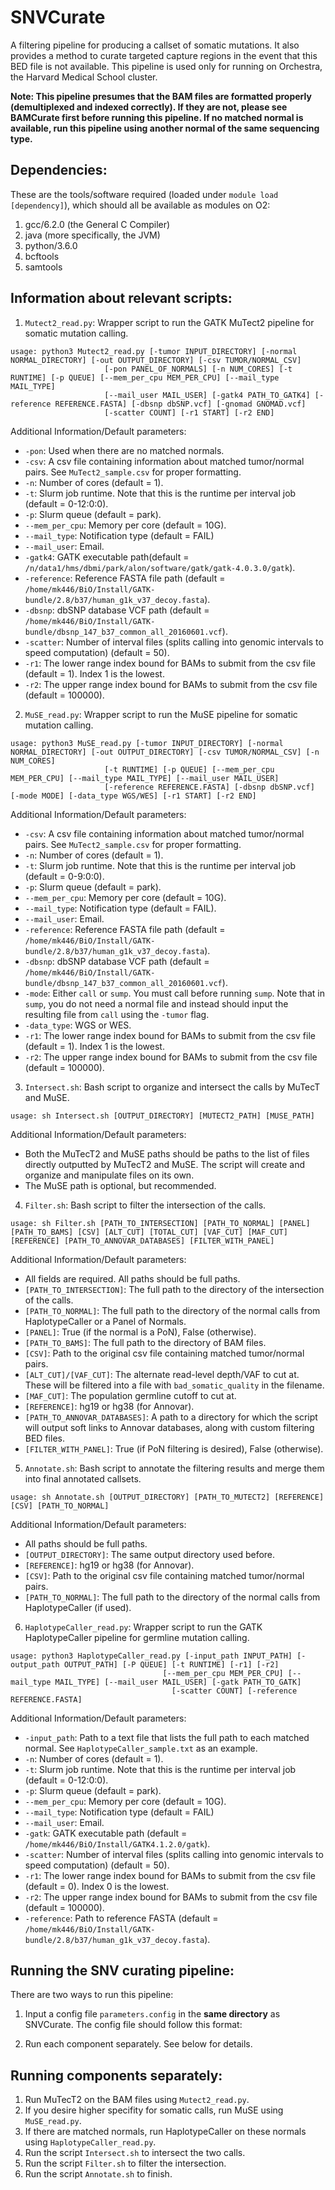 # SNVCurate
A filtering pipeline for producing a callset of somatic mutations. It also provides a method to curate targeted capture regions in the event that this BED file is not available. 
This pipeline is used only for running on Orchestra, the Harvard Medical School cluster. 

**Note: This pipeline presumes that the BAM files are formatted properly (demultiplexed and indexed correctly). If they are not, please see BAMCurate first before running this pipeline. If no matched normal is available, run this pipeline using another normal of the same sequencing type.**

## Dependencies: 
These are the tools/software required (loaded under `module load [dependency]`), which should all be available as modules on O2: 
1. gcc/6.2.0 (the General C Compiler)
2. java (more specifically, the JVM)
3. python/3.6.0
4. bcftools
5. samtools

## Information about relevant scripts: 
1. `Mutect2_read.py`: Wrapper script to run the GATK MuTect2 pipeline for somatic mutation calling. 
```
usage: python3 Mutect2_read.py [-tumor INPUT_DIRECTORY] [-normal NORMAL_DIRECTORY] [-out OUTPUT_DIRECTORY] [-csv TUMOR/NORMAL_CSV] 
                     [-pon PANEL_OF_NORMALS] [-n NUM_CORES] [-t RUNTIME] [-p QUEUE] [--mem_per_cpu MEM_PER_CPU] [--mail_type MAIL_TYPE]
                     [--mail_user MAIL_USER] [-gatk4 PATH_TO_GATK4] [-reference REFERENCE.FASTA] [-dbsnp dbSNP.vcf] [-gnomad GNOMAD.vcf] 
                     [-scatter COUNT] [-r1 START] [-r2 END]
```
Additional Information/Default parameters: 
- `-pon`: Used when there are no matched normals. 
- `-csv`: A csv file containing information about matched tumor/normal pairs. See `MuTect2_sample.csv` for proper formatting.
- `-n`: Number of cores (default = 1).
- `-t`: Slurm job runtime. Note that this is the runtime per interval job (default = 0-12:0:0).
- `-p`: Slurm queue (default = park).
- `--mem_per_cpu`: Memory per core (default = 10G).
- `--mail_type`: Notification type (default = FAIL)
- `--mail_user`: Email.
- `-gatk4`: GATK executable path(default = `/n/data1/hms/dbmi/park/alon/software/gatk/gatk-4.0.3.0/gatk`).
- `-reference`: Reference FASTA file path (default = `/home/mk446/BiO/Install/GATK-bundle/2.8/b37/human_g1k_v37_decoy.fasta`).
- `-dbsnp`: dbSNP database VCF path (default = `/home/mk446/BiO/Install/GATK-bundle/dbsnp_147_b37_common_all_20160601.vcf`).
- `-scatter`: Number of interval files (splits calling into genomic intervals to speed computation) (default = 50).
- `-r1`: The lower range index bound for BAMs to submit from the csv file (default = 1). Index 1 is the lowest. 
- `-r2`: The upper range index bound for BAMs to submit from the csv file (default = 100000).

2. `MuSE_read.py`: Wrapper script to run the MuSE pipeline for somatic mutation calling. 
```
usage: python3 MuSE_read.py [-tumor INPUT_DIRECTORY] [-normal NORMAL_DIRECTORY] [-out OUTPUT_DIRECTORY] [-csv TUMOR/NORMAL_CSV] [-n NUM_CORES]
                     [-t RUNTIME] [-p QUEUE] [--mem_per_cpu MEM_PER_CPU] [--mail_type MAIL_TYPE] [--mail_user MAIL_USER] 
                     [-reference REFERENCE.FASTA] [-dbsnp dbSNP.vcf] [-mode MODE] [-data_type WGS/WES] [-r1 START] [-r2 END]
```
Additional Information/Default parameters:     
- `-csv`: A csv file containing information about matched tumor/normal pairs. See `MuTect2_sample.csv` for proper formatting.
- `-n`: Number of cores (default = 1).
- `-t`: Slurm job runtime. Note that this is the runtime per interval job (default = 0-9:0:0).
- `-p`: Slurm queue (default = park).
- `--mem_per_cpu`: Memory per core (default = 10G).
- `--mail_type`: Notification type (default = FAIL).
- `--mail_user`: Email.
- `-reference`: Reference FASTA file path (default = `/home/mk446/BiO/Install/GATK-bundle/2.8/b37/human_g1k_v37_decoy.fasta`).
- `-dbsnp`: dbSNP database VCF path (default = `/home/mk446/BiO/Install/GATK-bundle/dbsnp_147_b37_common_all_20160601.vcf`).
- `-mode`: Either `call` or `sump`. You must call before running `sump`. Note that in `sump`, you do not need a normal file and instead should input the resulting file from `call` using the `-tumor` flag. 
- `-data_type`: WGS or WES. 
- `-r1`: The lower range index bound for BAMs to submit from the csv file (default = 1). Index 1 is the lowest. 
- `-r2`: The upper range index bound for BAMs to submit from the csv file (default = 100000).

3. `Intersect.sh`: Bash script to organize and intersect the calls by MuTecT and MuSE. 
```
usage: sh Intersect.sh [OUTPUT_DIRECTORY] [MUTECT2_PATH] [MUSE_PATH]
```
Additional Information/Default parameters:  
- Both the MuTecT2 and MuSE paths should be paths to the list of files directly outputted by MuTecT2 and MuSE. The script will create and organize and manipulate files on its own. 
- The MuSE path is optional, but recommended. 

4. `Filter.sh`: Bash script to filter the intersection of the calls. 
```
usage: sh Filter.sh [PATH_TO_INTERSECTION] [PATH_TO_NORMAL] [PANEL] [PATH_TO_BAMS] [CSV] [ALT_CUT] [TOTAL_CUT] [VAF_CUT] [MAF_CUT]                           [REFERENCE] [PATH_TO_ANNOVAR_DATABASES] [FILTER_WITH_PANEL] 
```
Additional Information/Default parameters:  
- All fields are required. All paths should be full paths.
- `[PATH_TO_INTERSECTION]`: The full path to the directory of the intersection of the calls. 
- `[PATH_TO_NORMAL]`: The full path to the directory of the normal calls from HaplotypeCaller or a Panel of Normals. 
- `[PANEL]`: True (if the normal is a PoN), False (otherwise). 
- `[PATH_TO_BAMS]`: The full path to the directory of BAM files. 
- `[CSV]`: Path to the original csv file containing matched tumor/normal pairs. 
- `[ALT_CUT]/[VAF_CUT]`: The alternate read-level depth/VAF to cut at. These will be filtered into a file with `bad_somatic_quality` in the filename. 
- `[MAF_CUT]`: The population germline cutoff to cut at. 
- `[REFERENCE]`: hg19 or hg38 (for Annovar). 
- `[PATH_TO_ANNOVAR_DATABASES]`: A path to a directory for which the script will output soft links to Annovar databases, along with custom filtering BED files. 
- `[FILTER_WITH_PANEL]`: True (if PoN filtering is desired), False (otherwise). 

5. `Annotate.sh`: Bash script to annotate the filtering results and merge them into final annotated callsets. 
```
usage: sh Annotate.sh [OUTPUT_DIRECTORY] [PATH_TO_MUTECT2] [REFERENCE] [CSV] [PATH_TO_NORMAL]
```
Additional Information/Default parameters:  
- All paths should be full paths.
- `[OUTPUT_DIRECTORY]`: The same output directory used before.
- `[REFERENCE]`: hg19 or hg38 (for Annovar). 
- `[CSV]`: Path to the original csv file containing matched tumor/normal pairs. 
- `[PATH_TO_NORMAL]`: The full path to the directory of the normal calls from HaplotypeCaller (if used). 

6. `HaplotypeCaller_read.py`: Wrapper script to run the GATK HaplotypeCaller pipeline for germline mutation calling. 
```
usage: python3 HaplotypeCaller_read.py [-input_path INPUT_PATH] [-output_path OUTPUT_PATH] [-P QUEUE] [-t RUNTIME] [-r1] [-r2] 
                                  [--mem_per_cpu MEM_PER_CPU] [--mail_type MAIL_TYPE] [--mail_user MAIL_USER] [-gatk PATH_TO_GATK]
                                    [-scatter COUNT] [-reference REFERENCE.FASTA]
```
Additional Information/Default parameters: 
- `-input_path`: Path to a text file that lists the full path to each matched normal. See `HaplotypeCaller_sample.txt` as an example.
- `-n`: Number of cores (default = 1).
- `-t`: Slurm job runtime. Note that this is the runtime per interval job (default = 0-12:0:0).
- `-p`: Slurm queue (default = park).
- `--mem_per_cpu`: Memory per core (default = 10G).
- `--mail_type`: Notification type (default = FAIL)
- `--mail_user`: Email.
- `-gatk`: GATK executable path (default = `/home/mk446/BiO/Install/GATK4.1.2.0/gatk`).
- `-scatter`: Number of interval files (splits calling into genomic intervals to speed computation) (default = 50).
- `-r1`: The lower range index bound for BAMs to submit from the csv file (default = 0). Index 0 is the lowest. 
- `-r2`: The upper range index bound for BAMs to submit from the csv file (default = 100000).
- `-reference`: Path to reference FASTA (default = `/home/mk446/BiO/Install/GATK-bundle/2.8/b37/human_g1k_v37_decoy.fasta`). 


## Running the SNV curating pipeline: 
There are two ways to run this pipeline: 
1. Input a config file `parameters.config` in the **same directory** as SNVCurate. The config file should follow this format: 

2. Run each component separately. See below for details.

## Running components separately: 
1. Run MuTecT2 on the BAM files using `Mutect2_read.py`. 
2. If you desire higher specifity for somatic calls, run MuSE using `MuSE_read.py`. 
3. If there are matched normals, run HaplotypeCaller on these normals using `HaplotypeCaller_read.py`.
4. Run the script `Intersect.sh` to intersect the two calls. 
5. Run the script `Filter.sh` to filter the intersection.
6. Run the script `Annotate.sh` to finish. 
    
